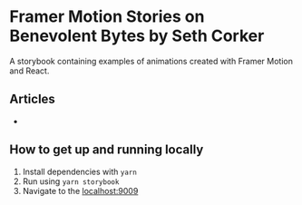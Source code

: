 # Framer Motion Stories on Benevolent Bytes by Seth Corker

A storybook containing examples of animations created with Framer Motion and React.

## Articles

- []()

## How to get up and running locally

1. Install dependencies with `yarn`
2. Run using `yarn storybook`
3. Navigate to the [localhost:9009](http://localhost:9009)
